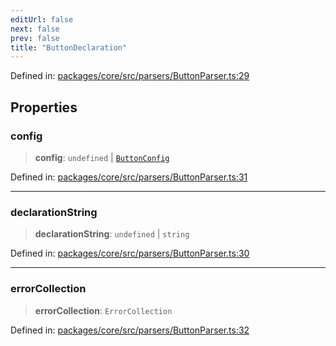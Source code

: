 ```yaml
---
editUrl: false
next: false
prev: false
title: "ButtonDeclaration"
---
```


Defined in: [packages/core/src/parsers/ButtonParser.ts:29](https://github.com/mProjectsCode/obsidian-meta-bind-plugin/blob/6b3651315380ea977c7f8746a2130e83024d2b95/packages/core/src/parsers/ButtonParser.ts#L29)

## Properties

### config

> **config**: `undefined` \| [`ButtonConfig`](/obsidian-meta-bind-plugin-docs/api/interfaces/buttonconfig/)

Defined in: [packages/core/src/parsers/ButtonParser.ts:31](https://github.com/mProjectsCode/obsidian-meta-bind-plugin/blob/6b3651315380ea977c7f8746a2130e83024d2b95/packages/core/src/parsers/ButtonParser.ts#L31)

***

### declarationString

> **declarationString**: `undefined` \| `string`

Defined in: [packages/core/src/parsers/ButtonParser.ts:30](https://github.com/mProjectsCode/obsidian-meta-bind-plugin/blob/6b3651315380ea977c7f8746a2130e83024d2b95/packages/core/src/parsers/ButtonParser.ts#L30)

***

### errorCollection

> **errorCollection**: `ErrorCollection`

Defined in: [packages/core/src/parsers/ButtonParser.ts:32](https://github.com/mProjectsCode/obsidian-meta-bind-plugin/blob/6b3651315380ea977c7f8746a2130e83024d2b95/packages/core/src/parsers/ButtonParser.ts#L32)
